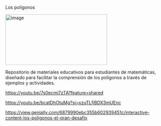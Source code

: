 Los polígonos 

<img width="318" height="159" alt="image" src="https://github.com/user-attachments/assets/e3074d39-d20f-4dab-9220-2ad14a80d256" />

Repositorio de materiales educativos para estudiantes de matemáticas, diseñado para facilitar la comprensión de los polígonos a través de ejemplos y actividades. 

https://youtu.be/7s0ecmi7zTA?feature=shared

https://youtu.be/bcatDhOtuMg?si=xzuTLfjBDX3mUEnc 

https://view.genially.com/6879990ebc355b602939451c/interactive-content-los-poligonos-el-gran-desafio
